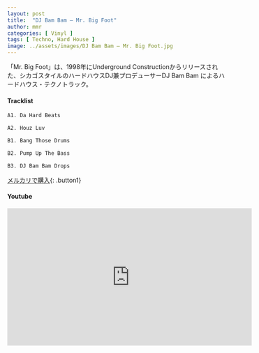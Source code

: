 ```yaml
---
layout: post
title:  "DJ Bam Bam – Mr. Big Foot"
author: mmr
categories: [ Vinyl ]
tags: [ Techno, Hard House ]
image: ../assets/images/DJ Bam Bam – Mr. Big Foot.jpg
---
```


「Mr. Big Foot」は、1998年にUnderground Constructionからリリースされた、シカゴスタイルのハードハウスDJ兼プロデューサーDJ Bam Bam によるハードハウス・テクノトラック。

#### Tracklist
```md
A1. Da Hard Beats

A2. Houz Luv

B1. Bang Those Drums

B2. Pump Up The Bass

B3. DJ Bam Bam Drops
```

[メルカリで購入](https://jp.mercari.com/item/m57199645919?afid=6142608987){: .button1}

#### Youtube
<iframe width="560" height="315" src="https://www.youtube.com/embed/NrxZvxHKaxY?si=SJ5RRiCgW1quLcPj" title="YouTube video player" frameborder="0" allow="accelerometer; autoplay; clipboard-write; encrypted-media; gyroscope; picture-in-picture; web-share" referrerpolicy="strict-origin-when-cross-origin" allowfullscreen></iframe>